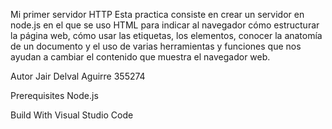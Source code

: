 Mi primer servidor HTTP
Esta practica consiste en crear un servidor en node.js en el que se uso HTML para indicar al navegador cómo estructurar la página web, cómo usar las etiquetas, los elementos, conocer la anatomía de un documento y el uso de varias herramientas y funciones que nos ayudan a cambiar el contenido que muestra el navegador web.

Autor
Jair Delval Aguirre 355274

Prerequisites
Node.js

Build With
Visual Studio Code 
